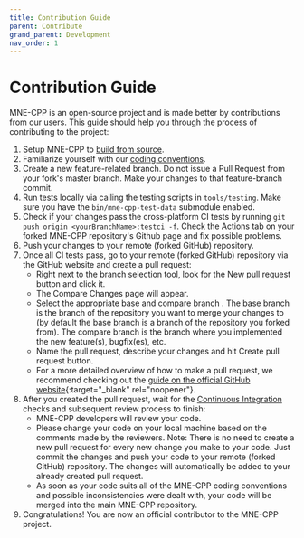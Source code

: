 ```yaml
---
title: Contribution Guide
parent: Contribute
grand_parent: Development
nav_order: 1
---
```

# Contribution Guide

MNE-CPP is an open-source project and is made better by contributions from our users. This guide should help you through the process of contributing to the project:

1. Setup MNE-CPP to [build from source](buildguide.md).
2. Familiarize yourself with our [coding conventions](contr_style.md).
3. Create a new feature-related branch. Do not issue a Pull Request from your fork's master branch. Make your changes to that feature-branch commit.
4. Run tests locally via calling the testing scripts in `tools/testing`. Make sure you have the `bin/mne-cpp-test-data` submodule enabled. 
5. Check if your changes pass the cross-platform CI tests by running `git push origin <yourBranchName>:testci -f`. Check the Actions tab on your forked MNE-CPP repository's Github page and fix possible problems.
6. Push your changes to your remote (forked GitHub) repository.
7. Once all CI tests pass, go to your remote (forked GitHub) repository via the GitHub website and create a pull request:
   * Right next to the branch selection tool, look for the New pull request button and click it.
   * The Compare Changes page will appear.
   * Select the appropriate base and compare branch . The base branch is the branch of the repository you want to merge your changes to (by default the base branch is a branch of the repository you forked from). The compare branch is the branch where you implemented the new feature(s), bugfix(es), etc.
   * Name the pull request, describe your changes and hit Create pull request button.
   * For a more detailed overview of how to make a pull request, we recommend checking out the [guide on the official GitHub website](https://git-scm.com/book/en/v2/GitHub-Contributing-to-a-Project){:target="_blank" rel="noopener"}.
8. After you created the pull request, wait for the [Continuous Integration](ci.md) checks and subsequent review process to finish:
   * MNE-CPP developers will review your code.
   * Please change your code on your local machine based on the comments made by the reviewers. Note: There is no need to create a new pull request for every new change you make to your code. Just commit the changes and push your code to your remote (forked GitHub) repository. The changes will automatically be added to your already created pull request.
   * As soon as your code suits all of the MNE-CPP coding conventions and possible inconsistencies were dealt with, your code will be merged into the main MNE-CPP repository.
9. Congratulations! You are now an official contributor to the MNE-CPP project.

